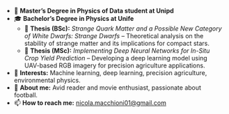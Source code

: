 - 🔭 **Master’s Degree in Physics of Data student at Unipd**  
- 🎓 **Bachelor’s Degree in Physics at Unife**  
  - 📜 **Thesis (BSc):** *Strange Quark Matter and a Possible New Category of White Dwarfs: Strange Dwarfs* – Theoretical analysis on the stability of strange matter and its implications for compact stars.  
  - 📜 **Thesis (MSc):** *Implementing Deep Neural Networks for In-Situ Crop Yield Prediction* – Developing a deep learning model using UAV-based RGB imagery for precision agriculture applications.  
- 👯 **Interests:** Machine learning, deep learning, precision agriculture, environmental physics.  
- 💬 **About me:** Avid reader and movie enthusiast, passionate about football.
- 📫 **How to reach me:** [nicola.macchioni01@gmail.com](mailto:nicola.macchioni01@gmail.com)

